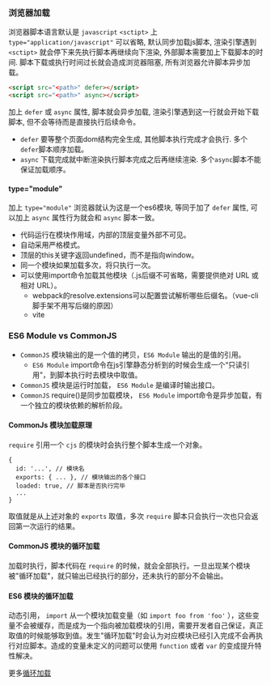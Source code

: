 ### 浏览器加载

浏览器脚本语言默认是 `javascript`  `<sctipt>` 上 `type="application/javascript"` 可以省略, 默认同步加载js脚本, 渲染引擎遇到 `<sctipt>` 就会停下来先执行脚本再继续向下渲染, 外部脚本需要加上下载脚本的时间. 脚本下载或执行时间过长就会造成浏览器阻塞, 所有浏览器允许脚本异步加载。

```html
<script src="<path>" defer></script>
<script src="<path>" async></script>
```

加上 `defer` 或 `async` 属性, 脚本就会异步加载, 渲染引擎遇到这一行就会开始下载脚本, 但不会等待而是直接执行后续命令。
* `defer` 要等整个页面dom结构完全生成, 其他脚本执行完成才会执行. 多个`defer`脚本顺序加载。
* `async` 下载完成就中断渲染执行脚本完成之后再继续渲染. 多个`async`脚本不能保证加载顺序。

#### type="module"

加上 `type="module"` 浏览器就认为这是一个es6模块, 等同于加了 `defer` 属性, 可以加上 `async` 属性行为就会和 `async` 脚本一致。
* 代码运行在模块作用域，内部的顶层变量外部不可见。
* 自动采用严格模式。
* 顶层的this关键字返回undefined，而不是指向window。
* 同一个模块如果加载多次，将只执行一次。
* 可以使用import命令加载其他模块（.js后缀不可省略，需要提供绝对 URL 或相对 URL）。
  + webpack的resolve.extensions可以配置尝试解析哪些后缀名。（vue-cli脚手架不用写后缀的原因）
  + vite

### ES6 Module vs CommonJS

* `CommonJS` 模块输出的是一个值的拷贝，`ES6 Module` 输出的是值的引用。
  + `ES6 Module` import命令在js引擎静态分析到的时候会生成一个“只读引用”，到脚本执行时去模块中取值。
* `CommonJS` 模块是运行时加载， `ES6 Module` 是编译时输出接口。
* `CommonJS` require()是同步加载模块， `ES6 Module` import命令是异步加载，有一个独立的模块依赖的解析阶段。

#### CommonJs 模块加载原理

`require` 引用一个 `cjs` 的模块时会执行整个脚本生成一个对象。

```
{
  id: '...', // 模块名
  exports: { ... }, // 模块输出的各个接口
  loaded: true, // 脚本是否执行完毕
  ...
}
```

取值就是从上述对象的 `exports` 取值，多次 `require` 脚本只会执行一次也只会返回第一次运行的结果。

#### CommonJS 模块的循环加载

加载时执行，脚本代码在 `require` 的时候，就会全部执行。一旦出现某个模块被"循环加载"，就只输出已经执行的部分，还未执行的部分不会输出。

#### ES6 模块的循环加载

动态引用， `import` 从一个模块加载变量（如 `import foo from 'foo'` ），这些变量不会被缓存，而是成为一个指向被加载模块的引用，需要开发者自己保证，真正取值的时候能够取到值。发生"循环加载"时会认为对应模块已经引入完成不会再执行对应脚本。造成的变量未定义的问题可以使用 `function` 或者 `var` 的变成提升特性解决。  

更多[循环加载](https://wangdoc.com/es6/module-loader.html#%E5%BE%AA%E7%8E%AF%E5%8A%A0%E8%BD%BD)
